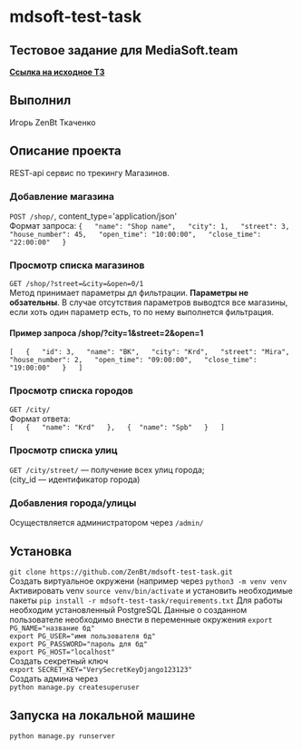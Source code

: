 # mdsoft-test-task
## Тестовое задание для MediaSoft.team
[**Ссылка на исходное ТЗ**](https://drive.google.com/file/d/1DU2-MSCNN-FzCa8ksB3rx2GQy23LSt5T/view?usp=sharing)
## Выполнил
Игорь ZenBt Ткаченко
## Описание проекта
REST-api сервис по трекингу Магазинов.
### Добавление магазина 
`POST /shop/`, content_type='application/json' \
Формат запроса: 
`{  
    "name": "Shop name",  
    "city": 1,  
    "street": 3,  
    "house_number": 45,  
    "open_time": "10:00:00",  
    "close_time": "22:00:00"  
}`  
### Просмотр списка магазинов
`GET /shop/?street=&city=&open=0/1` \
Метод принимает параметры дл фильтрации. **Параметры не обзательны**. В случае отсутствия параметров выводтся все магазины, если хоть один параметр есть, то по нему выполнется фильтрация.
#### Пример запроса /shop/?city=1&street=2&open=1
`
[  
    {  
        "id": 3,  
        "name": "BK",  
        "city": "Krd",  
        "street": "Mira",  
        "house_number": 2,  
        "open_time": "09:00:00",  
        "close_time": "19:00:00"  
    }  
]  
`
### Просмотр списка городов
`GET /city/`  \
Формат ответа:  \
`
[  
    {  
        "name": "Krd"  
    },  
    { 
        "name": "Spb"  
    }  
]  
`
### Просмотр списка улиц
`GET /city/street/` — получение всех улиц города;  \
(city_id — идентификатор города)  

### Добавления города/улицы
Осуществляется администратором через `/admin/`  

## Установка
`git clone https://github.com/ZenBt/mdsoft-test-task.git` \
Создать виртуальное окружени (например через `python3 -m venv venv` \
Активировать venv `source venv/bin/activate` и установить необходимые пакеты `pip install -r mdsoft-test-task/requirements.txt`
Для работы необходим установленный PostgreSQL
Данные о созданном пользователе необходимо внести в переменные окружения
`export PG_NAME="название бд"` \
`export PG_USER="имя пользователя бд"` \
`export PG_PASSWORD="пароль для бд"` \
`export PG_HOST="localhost"` \
Создать секретный ключ \
`export SECRET_KEY="VerySecretKeyDjango123123"` \
Создать админа через \
`python manage.py createsuperuser` 
## Запуска на локальной машине
`python manage.py runserver`


